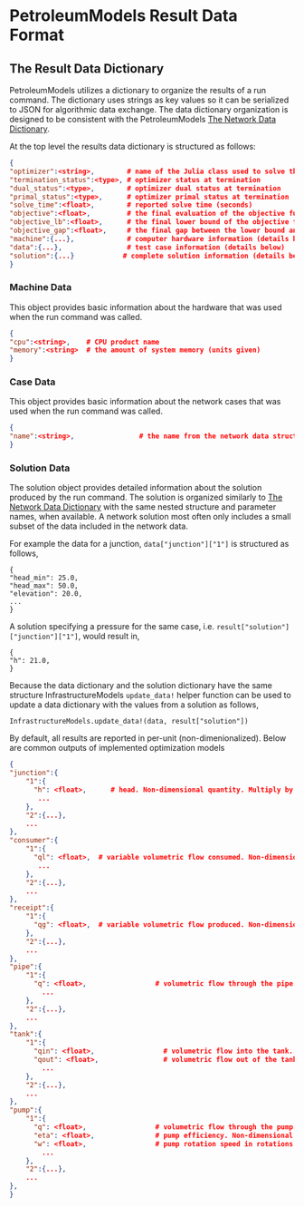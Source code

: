 # PetroleumModels Result Data Format

## The Result Data Dictionary

PetroleumModels utilizes a dictionary to organize the results of a run command. The dictionary uses strings as key values so it can be serialized to JSON for algorithmic data exchange.
The data dictionary organization is designed to be consistent with the PetroleumModels [The Network Data Dictionary](@ref).

At the top level the results data dictionary is structured as follows:

```json
{
"optimizer":<string>,        # name of the Julia class used to solve the model
"termination_status":<type>, # optimizer status at termination
"dual_status":<type>,        # optimizer dual status at termination
"primal_status":<type>,      # optimizer primal status at termination
"solve_time":<float>,        # reported solve time (seconds)
"objective":<float>,         # the final evaluation of the objective function
"objective_lb":<float>,      # the final lower bound of the objective function (if available)
"objective_gap":<float>,     # the final gap between the lower bound and upper bound of the objective function (if available)
"machine":{...},             # computer hardware information (details below)
"data":{...},                # test case information (details below)
"solution":{...}            # complete solution information (details below)
}
```

### Machine Data

This object provides basic information about the hardware that was
used when the run command was called.

```json
{
"cpu":<string>,    # CPU product name
"memory":<string>  # the amount of system memory (units given)
}
```

### Case Data

This object provides basic information about the network cases that was
used when the run command was called.

```json
{
"name":<string>,                # the name from the network data structure
}
```

### Solution Data

The solution object provides detailed information about the solution
produced by the run command.  The solution is organized similarly to
[The Network Data Dictionary](@ref) with the same nested structure and
parameter names, when available.  A network solution most often only includes
a small subset of the data included in the network data.

For example the data for a junction, `data["junction"]["1"]` is structured as follows,

```
{
"head_min": 25.0,
"head_max": 50.0,
"elevation": 20.0,
...
}
```

A solution specifying a pressure for the same case, i.e. `result["solution"]["junction"]["1"]`, would result in,

```
{
"h": 21.0,
}
```

Because the data dictionary and the solution dictionary have the same structure
InfrastructureModels `update_data!` helper function can be used to
update a data dictionary with the values from a solution as follows,

```
InfrastructureModels.update_data!(data, result["solution"])
```

By default, all results are reported in per-unit (non-dimenionalized). Below are common outputs of implemented optimization models

```json
{
"junction":{
    "1":{
      "h": <float>,      # head. Non-dimensional quantity. Multiply by base_head to get meters
       ...
    },
    "2":{...},
    ...
},
"consumer":{
    "1":{
      "ql": <float>,  # variable volumetric flow consumed. Non-dimensional quantity. Multiply by base_flow to get m^3/s.
       ...
    },
    "2":{...},
    ...
},
"receipt":{
    "1":{
      "qg": <float>,  # variable volumetric flow produced. Non-dimensional quantity. Multiply by base_flow to get m^3/s.
    },
    "2":{...},
    ...
},
"pipe":{
    "1":{
      "q": <float>,                 # volumetric flow through the pipe.  Non-dimensional quantity. Multiply by base_flow to get m^3/s.
        ...
    },
    "2":{...},
    ...
},
"tank":{
    "1":{
      "qin": <float>,                 # volumetric flow into the tank.  Non-dimensional quantity. Multiply by base_flow to get m^3/s.
      "qout": <float>,                # volumetric flow out of the tank.  Non-dimensional quantity. Multiply by base_flow to get m^3/s.
        ...
    },
    "2":{...},
    ...
},
"pump":{
    "1":{
      "q": <float>,                 # volumetric flow through the pump.  Non-dimensional quantity. Multiply by base_flow to get m^3/s.
      "eta": <float>,               # pump efficiency. Non-dimensional quantiy.
      "w": <float>,                 # pump rotation speed in rotations per second.
        ...
    },
    "2":{...},
    ...
},
}
```
